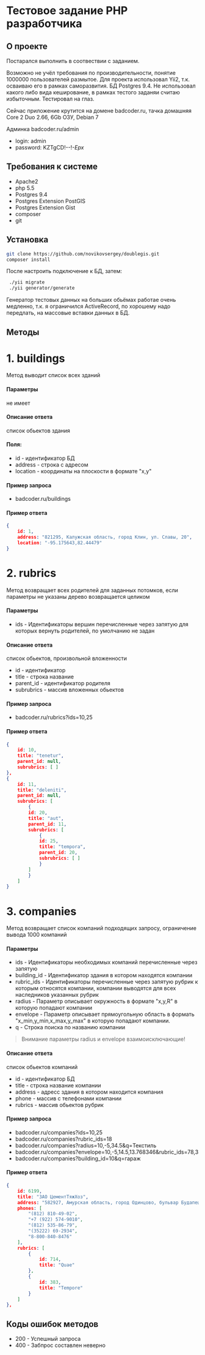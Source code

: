 # Тестовое задание PHP разработчика
## О проекте
Постарался выполнить в соотвествии с заданием.

Возможно не учёл требования по производительности, понятие 1000000 пользователей размытое.
 Для проекта использовал Yii2, т.к. осваиваю его в рамках саморазвития. БД Postgres 9.4. Не использовал какого либо вида кеширование, в рамках тестого заданяи считаю избыточным. Тестировал на глаз.

Сейчас приложение крутится на домене badcoder.ru, тачка домашняя Core 2 Duo 2.66, 6Gb ОЗУ, Debian 7

Админка badcoder.ru/admin

- login: admin
- password: KZTgCD!--!_-Epx_

## Требования к системе
- Apache2
- php 5.5
- Postgres 9.4
- Postgres Extension PostGIS
- Postgres Extension Gist
- composer
- git

## Установка
```sh
git clone https://github.com/novikovsergey/doublegis.git
composer install
```
После настроить подключение к БД, затем:
```sh
 ./yii migrate
 ./yii generator/generate
```
Генератор тестовых данных на больших обьёмах работае очень медленно, т.к. я ограничился ActiveRecord, по хорошему надо передлать, на массовые вставки данных в БД.
## Методы
# 1. buildings
Метод выводит список всех зданий
#### Параметры 
не имеет
#### Описание ответа
список обьектов здания

#### Поля:
- id - идентификатор БД
- address - строка с адресом
- location - координаты на плоскости в формате "x,y"
#### Пример запроса
- badcoder.ru/buildings
#### Пример ответа
```json
{
	id: 1,
	address: "821295, Калужская область, город Клин, ул. Славы, 20",
	location: "-95.175643,82.44479"
}
```
# 2. rubrics
Метод возвращает всех родителей для заданных потомков, если параметры не указаны дерево возвращается целиком
#### Параметры

- ids - Идентификаторы вершин перечисленные через запятую  для которых вернуть родителей, по умолчанию не задан
#### Описание ответа
 список обьектов, произвольной вложенности

- id - идентификатор 
- title - строка название
- parent_id - идентификатор родителя
- subrubrics - массив вложенных обьектов

#### Пример запроса
- badcoder.ru/rubrics?ids=10,25

#### Пример ответа

```json
{
	id: 10,
	title: "tenetur",
	parent_id: null,
	subrubrics: [ ]
},
{
	id: 11,
	title: "deleniti",
	parent_id: null,
	subrubrics: [
		{
		id: 20,
		title: "aut",
		parent_id: 11,
		subrubrics: [
			{
			id: 25,
			title: "tempora",
			parent_id: 20,
			subrubrics: [ ]
			}
		]
		}
	]
}
```
# 3. companies

Метод возвращает список компаний подходящих запросу, ограничение вывода 1000 компаний

#### Параметры

- ids - Идентификаторы необходимых компаний перечисленные через запятую 
- building_id - Идентификатор здания в котором находятся компании
- rubric_ids -  Идентификаторы  перечисленные через запятую рубрик к которым относятся компании, компании  выводятся для всех наследников указанных рубрик
- radius - Параметр описывает окружность в формате "x,y,R" в которую попадают компании
- envelope - Параметр описывает прямоугольную область в формать "x_min,y_min,x_max,y_max" в которую попадают компании.
- q - Строка поиска по названию компании

> Внимание параметры radius и envelope взаимоисключающие!
#### Описание ответа
список обьектов компаний

- id - идентификатор БД
- title - строка название компании
- address - адресс здания в котором находится компания
- phone - массив с телефонами компании
- rubrics - массив обьектов рубрик

#### Пример запроса

- badcoder.ru/companies?ids=10,25
- badcoder.ru/companies?rubric_ids=18
- badcoder.ru/companies?radius=10,-5,34.5&q=Текстиль
- badcoder.ru/companies?envelope=10,-5,14.5,13.768346&rubric_ids=78,3
- badcoder.ru/companies?building_id=10&q=гараж

#### Пример ответа
```json
{
	id: 6199,
	title: "ЗАО ЦементТяжХоз",
	address: "582927, Амурская область, город Одинцово, бульвар Будапештсткая, 08",
	phones: [
		"(812) 810-49-02",
		"+7 (922) 574-9010",
		"(812) 535-86-79",
		"(35222) 69-2934",
		"8-800-840-8476"
	],
	rubrics: [
		{
			id: 714,
			title: "Quae"
		},
		{
			id: 383,
			title: "Tempore"
		}
	]
},
```

## Коды ошибок методов
- 200 - Успешный запроса
- 400 - Забпрос составлен неверно